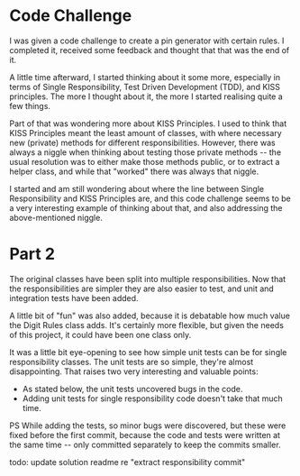 # Code Challenge

I was given a code challenge to create a pin generator with certain rules. I completed it, received some feedback and thought that that was the end of it.

A little time afterward, I started thinking about it some more, especially in terms of Single Responsibility, Test Driven Development (TDD), and KISS principles. The more I thought about it, the more I started realising quite a few things.

Part of that was wondering more about KISS Principles. I used to think that KISS Principles meant the least amount of classes, with where necessary new (private) methods for different responsibilities. However, there was always a niggle when thinking about testing those private methods -- the usual resolution was to either make those methods public, or to extract a helper class, and while that "worked" there was always that niggle.

I started and am still wondering about where the line between Single Responsibility and KISS Principles are, and this code challenge seems to be a very interesting example of thinking about that, and also addressing the above-mentioned niggle.

# Part 2

The original classes have been split into multiple responsibilities. Now that the responsibilities are simpler they are also easier to test, and unit and integration tests have been added.

A little bit of "fun" was also added, because it is debatable how much value the Digit Rules class adds. It's certainly more flexible, but given the needs of this project, it could have been one class only.

It was a little bit eye-opening to see how simple unit tests can be for single responsibility classes. The unit tests are so simple, they're almost disappointing. That raises two very interesting and valuable points:

- As stated below, the unit tests uncovered bugs in the code.
- Adding unit tests for single responsibility code doesn't take that much time.

PS While adding the tests, so minor bugs were discovered, but these were fixed before the first commit, because the code and tests were written at the same time -- only committed separately to keep the commits smaller.

todo: update solution readme re "extract responsibility commit"